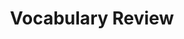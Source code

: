 ---
title: Vocabulary Review

source:
- title: Common Core Basics
  subject: Social Studies
  chapter: 5
  toc_type: Lesson Review
  toc_number: 5.6
  pages: 214 - 217
  
questions:
  - excerpt: 1, 2, 3, 4, 5, 6
    text: Match each word with its definition.
  - number: 1
    text: money that remains after expenses are paid
    choice:
      - option: capital
      - option: incentive
      - option: interpret
      - option: morale
      - option: productivity
      - option: profit
      - option: text structure
    answer: 
      - option: profit
  - number: 2
    text: promise of a reward
    choice:
      - option: capital
      - option: incentive
      - option: interpret
      - option: morale
      - option: productivity
      - option: profit
      - option: text structure
    answer: 
      - option: incentive
  - number: 3
    text: equipment used to create a product
    choice:
      - option: capital
      - option: incentive
      - option: interpret
      - option: morale
      - option: productivity
      - option: profit
      - option: text structure
    answer: 
      - option: capital
  - number: 4
    text: the pace at which work is completed
    choice:
      - option: capital
      - option: incentive
      - option: interpret
      - option: morale
      - option: productivity
      - option: profit
      - option: text structure 
    answer: 
      - option: productivity
  - number: 5
    text: explain
    choice:
      - option: capital
      - option: incentive
      - option: interpret
      - option: morale
      - option: productivity
      - option: profit
      - option: text structure 
    answer: 
      - option: interpret
  - number: 6
    text: confidence and enthusiasm
    choice:
      - option: capital
      - option: incentive
      - option: interpret
      - option: morale
      - option: productivity
      - option: profit
      - option: text structure 
    answer: 
      - option: morale

layout: cc_review
---